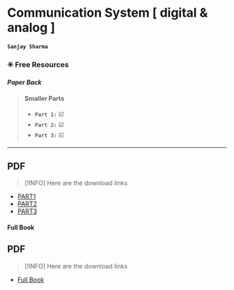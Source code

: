 # Communication System [ digital & analog ]
#### `Sanjay Sharma`
### ✳️ Free Resources
***Paper Back***
>#### Smaller Parts 
>  -  **`Part 1:`** ☑️
>  - **`Part 2:`**  ☑️
>  - **`Part 3:`**  ☑️


---

## PDF

> [!INFO]
Here are the download links
- [PART1](https://github.com/PradyumnaKumarMirdha/Communication-System/blob/main/Communication%20Electronics/book%201.pdf)
- [PART2](https://drive.google.com/file/d/1K6-xqhJxeGhk8ARY9Lgv-ufDEUw0U84L/view)
- [PART3](https://github.com/PradyumnaKumarMirdha/Communication-System/blob/main/Communication%20Electronics/book%20part3.pdf)


#### Full Book

## PDF

> [!INFO]
Here are the download links
- [Full Book](https://drive.google.com/file/d/1hDlPPDZb0mhqGnFMlesXG_j3fVCB5ifk/view)

